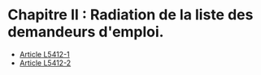 # Chapitre II : Radiation de la liste des demandeurs d'emploi.

* [Article L5412-1](./LEGIARTI000019279910.md)
* [Article L5412-2](./LEGIARTI000019279924.md)
